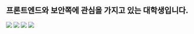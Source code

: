## 프론트엔드와 보안쪽에 관심을 가지고 있는 대학생입니다.

<img src="https://img.shields.io/badge/react-20232a.svg?style=for-the-badge&logo=react&logoColor=61DAFB" />
<img src="https://img.shields.io/badge/c++-20232a.svg?style=for-the-badge&logo=cplusplus&logoColor=#00599C" />
<img src="https://img.shields.io/badge/java-20232a.svg?style=for-the-badge&logo=javascript&logoColor=#F7DF1E" />
<img src="https://img.shields.io/badge/css-20232a.svg?style=for-the-badge&logo=css&logoColor=#663399" />



<!--
**kominjung04/kominjung04** is a ✨ _special_ ✨ repository because its `README.md` (this file) appears on your GitHub profile.

Here are some ideas to get you started:

- 🔭 I’m currently working on ...
- 🌱 I’m currently learning ...
- 👯 I’m looking to collaborate on ...
- 🤔 I’m looking for help with ...
- 💬 Ask me about ...
- 📫 How to reach me: ...
- 😄 Pronouns: ...
- ⚡ Fun fact: ...
-->
